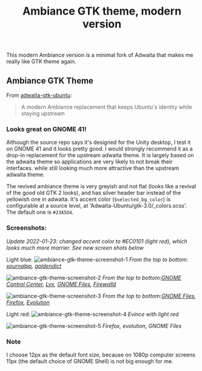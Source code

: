 ﻿---
layout: post
title: "Ambiance GTK theme, modern version"
categories: [awesome, gtk]
---
<!-- This Source Code Form is subject to the terms of the Mozilla Public
   - License, v. 2.0. If a copy of the MPL was not distributed with this
   - file, You can obtain one at https://mozilla.org/MPL/2.0/. -->
This modern Ambiance version is a minimal fork of Adwaita that makes me really like GTK theme again.

## Ambiance GTK Theme
From [adwaita-gtk-ubuntu](https://github.com/pojntfx/adwaita-gtk-ubuntu):
> A modern Ambiance replacement that keeps Ubuntu's identity while staying upstream

### Looks great on GNOME 41!
Although the source repo says it's designed for the Unity desktop, I test it on GNOME 41 and it looks pretty good. I would strongly recommend it as a drop-in replacement for the upstream adwaita theme. It is largely based on the adwaita theme so applications are very likely to not break their interfaces. while still looking much more attractive than the upstream adwaita theme. 

The revived ambiance theme is very greyish and not flat (looks like a revival of the good old GTK 2 looks), and has silver header bar instead of the yellowish one in adwaita. It's accent color (`$selected_bg_color`) is configurable at a source level, at 'Adwaita-Ubuntu/gtk-3.0/_colors.scss'. The default one is `#23A5D4`.

### Screenshots:
*Update 2022-01-23: changed accent color to #EC0101 (light red), which looks much more marrier. See new screen shots below*

Light blue:
![ambiance-gtk-theme-screenshot-1](../../../static/2021-12-02/ambiance-gtk-theme-screenshot-1.png)
*From the top to bottom: [xournalpp](https://xournalpp.github.io/), [goldendict](http://goldendict.org/)*

![ambiance-gtk-theme-screenshot-2](../../../static/2021-12-02/ambiance-gtk-theme-screenshot-2.png)
*From the top to bottom:[GNOME Control Center](https://gitlab.gnome.org/GNOME/gnome-control-center), [Lyx](https://www.lyx.org/), [GNOME Files](https://wiki.gnome.org/Apps/Files), [Firewalld](https://firewalld.org/)*

![ambiance-gtk-theme-screenshot-3](../../../static/2021-12-02/ambiance-gtk-theme-screenshot-3.png)
*From the top to bottom:[GNOME Files](https://wiki.gnome.org/Apps/Files), [Firefox](https://www.mozilla.org/firefox/), [Evolution](https://wiki.gnome.org/Apps/Evolution)*

Light red:
![ambiance-gtk-theme-screenshot-4](../../../static/2022-01-23/ambiance-gtk-theme-screenshot-4.png)
*Evince with light red*

![ambiance-gtk-theme-screenshot-5](../../../static/2022-01-23/ambiance-gtk-theme-screenshot-5.png)
*Firefox, evolution, GNOME Files*

### Note
I choose 12px as the default font size, because on 1080p computer screens 11px (the default choice of GNOME Shell) is not big enough for me.
